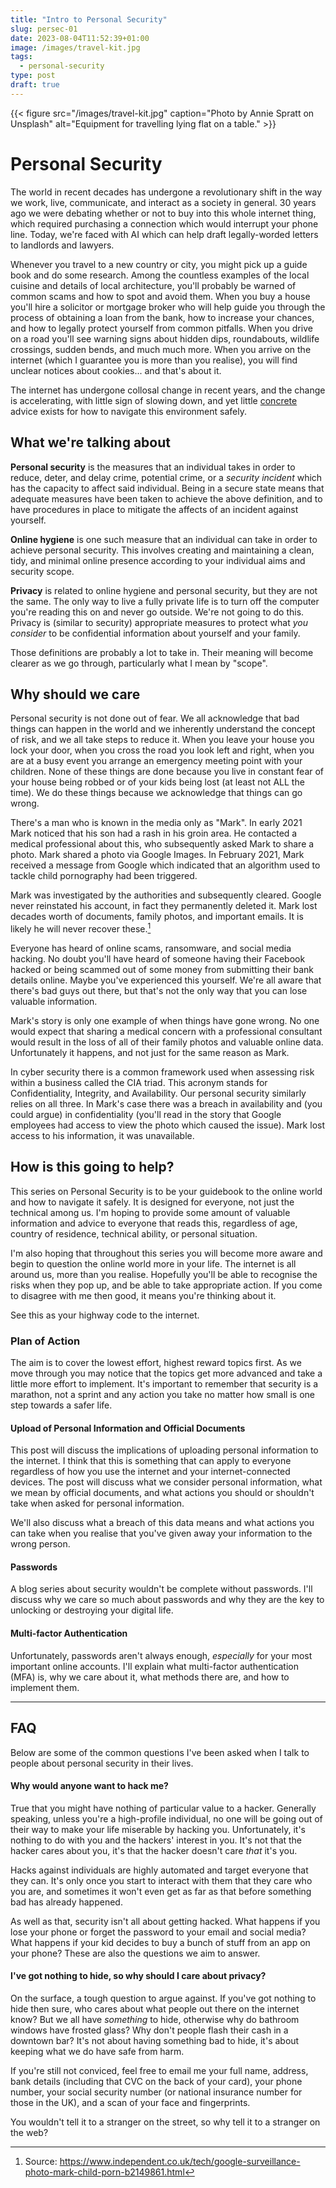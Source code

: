 ```yaml
---
title: "Intro to Personal Security"
slug: persec-01
date: 2023-08-04T11:52:39+01:00
image: /images/travel-kit.jpg
tags:
  - personal-security
type: post
draft: true
---
```


{{< figure src="/images/travel-kit.jpg" caption="Photo by Annie Spratt on Unsplash" alt="Equipment for travelling lying flat on a table." >}}

# Personal Security

The world in recent decades has undergone a revolutionary shift in the way we
work, live, communicate, and interact as a society in general. 30 years ago we
were debating whether or not to buy into this whole internet thing, which
required purchasing a connection which would interrupt your phone line. Today,
we're faced with AI which can help draft legally-worded letters to landlords and
lawyers.

Whenever you travel to a new country or city, you might pick up a guide book and
do some research. Among the countless examples of the local cuisine and details
of local architecture, you'll probably be warned of common scams and how to spot
and avoid them. When you buy a house you'll hire a solicitor or mortgage broker
who will help guide you through the process of obtaining a loan from the
bank, how to increase your chances, and how to legally protect yourself from
common pitfalls. When you drive on a road you'll see warning signs about hidden
dips, roundabouts, wildlife crossings, sudden bends, and much much more. When
you arrive on the internet (which I guarantee you is more than you realise), you
will find unclear notices about cookies... and that's about it.

The internet has undergone collosal change in recent years, and the change is
accelerating, with little sign of slowing down, and yet little <u>concrete</u>
advice exists for how to navigate this environment safely.


## What we're talking about

**Personal security** is the measures that an individual takes in order to
reduce, deter, and delay crime, potential crime, or a *security incident* which
has the capacity to affect said individual. Being in a secure state means that
adequate measures have been taken to achieve the above definition, and to have
procedures in place to mitigate the affects of an incident against yourself.

**Online hygiene** is one such measure that an individual can take in order to
achieve personal security. This involves creating and maintaining a clean, tidy,
and minimal online presence according to your individual aims and security
scope.

**Privacy** is related to online hygiene and personal security, but they are not
the same. The only way to live a fully private life is to turn off the computer
you're reading this on and never go outside. We're not going to do this. Privacy
is (similar to security) appropriate measures to protect what *you consider* to
be confidential information about yourself and your family.

Those definitions are probably a lot to take in. Their meaning will become
clearer as we go through, particularly what I mean by "scope".


## Why should we care

Personal security is not done out of fear. We all acknowledge that bad things
can happen in the world and we inherently understand the concept of risk, and we
all take steps to reduce it. When you leave your house you lock your door, when
you cross the road you look left and right, when you are at a busy event you
arrange an emergency meeting point with your children. None of these things are
done because you live in constant fear of your house being robbed or of your
kids being lost (at least not ALL the time). We do these things because we
acknowledge that things can go wrong.

There's a man who is known in the media only as "Mark". In early 2021 Mark
noticed that his son had a rash in his groin area. He contacted a medical
professional about this, who subsequently asked Mark to share a photo. Mark
shared a photo via Google Images. In February 2021, Mark received a message from
Google which indicated that an algorithm used to tackle child pornography had
been triggered.

Mark was investigated by the authorities and subsequently cleared. Google never
reinstated his account, in fact they permanently deleted it. Mark lost decades
worth of documents, family photos, and important emails. It is likely he will
never recover these.[^mark-google]

Everyone has heard of online scams, ransomware, and social media hacking. No
doubt you'll have heard of someone having their Facebook hacked or being scammed
out of some money from submitting their bank details online. Maybe you've
experienced this yourself. We're all aware that there's bad guys out there, but
that's not the only way that you can lose valuable information.

Mark's story is only one example of when things have gone wrong. No one would
expect that sharing a medical concern with a professional consultant would
result in the loss of all of their family photos and valuable online data.
Unfortunately it happens, and not just for the same reason as Mark.

In cyber security there is a common framework used when assessing risk within a
business called the CIA triad. This acronym stands for Confidentiality,
Integrity, and Availability. Our personal security similarly relies on all
three. In Mark's case there was a breach in availability and (you could argue)
in confidentiality (you'll read in the story that Google employees had access to
view the photo which caused the issue). Mark lost access to his information, it
was unavailable.


## How is this going to help?

This series on Personal Security is to be your guidebook to the online world and
how to navigate it safely. It is designed for everyone, not just the technical
among us. I'm hoping to provide some amount of valuable information and advice
to everyone that reads this, regardless of age, country of residence, technical
ability, or personal situation.

I'm also hoping that throughout this series you will become more aware and begin
to question the online world more in your life. The internet is all around us,
more than you realise. Hopefully you'll be able to recognise the risks when they
pop up, and be able to take appropriate action. If you come to disagree with me
then good, it means you're thinking about it.

See this as your highway code to the internet.

### Plan of Action

The aim is to cover the lowest effort, highest reward topics first. As we move
through you may notice that the topics get more advanced and take a little more
effort to implement. It's important to remember that security is a marathon, not
a sprint and any action you take no matter how small is one step towards a safer
life.

#### Upload of Personal Information and Official Documents

This post will discuss the implications of uploading personal information to the
internet. I think that this is something that can apply to everyone regardless
of how you use the internet and your internet-connected devices. The post will
discuss what we consider personal information, what we mean by official
documents, and what actions you should or shouldn't take when asked for personal
information.

We'll also discuss what a breach of this data means and what actions you can
take when you realise that you've given away your information to the wrong
person.

#### Passwords

A blog series about security wouldn't be complete without passwords. I'll
discuss why we care so much about passwords and why they are the key to
unlocking or destroying your digital life.

#### Multi-factor Authentication

Unfortunately, passwords aren't always enough, *especially* for your most
important online accounts. I'll explain what multi-factor authentication (MFA)
is, why we care about it, what methods there are, and how to implement them.

--- 

## FAQ

Below are some of the common questions I've been asked when I talk to people
about personal security in their lives.

#### Why would anyone want to hack me?

True that you might have nothing of particular value to a hacker. Generally
speaking, unless you're a high-profile individual, no one will be going out of
their way to make your life miserable by hacking you. Unfortunately, it's
nothing to do with you and the hackers' interest in you. It's not that the
hacker cares about you, it's that the hacker doesn't care *that* it's you.

Hacks against individuals are highly automated and target everyone that they
can. It's only once you start to interact with them that they care who you are,
and sometimes it won't even get as far as that before something bad has already
happened.

As well as that, security isn't all about getting hacked. What happens if you
lose your phone or forget the password to your email and social media? What
happens if your kid decides to buy a bunch of stuff from an app on your phone?
These are also the questions we aim to answer.

#### I've got nothing to hide, so why should I care about privacy?

On the surface, a tough question to argue against. If you've got nothing to hide
then sure, who cares about what people out there on the internet know? But we
all have *something* to hide, otherwise why do bathroom windows have frosted
glass? Why don't people flash their cash in a downtown bar? It's not about
having something bad to hide, it's about keeping what we do have safe from harm.

If you're still not conviced, feel free to email me your full name, address,
bank details (including that CVC on the back of your card), your phone number,
your social security number (or national insurance number for those in the UK),
and a scan of your face and fingerprints.

You wouldn't tell it to a stranger on the street, so why tell it to a stranger
on the web?

[^mark-google]: Source: https://www.independent.co.uk/tech/google-surveillance-photo-mark-child-porn-b2149861.html

